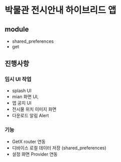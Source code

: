 # 박물관 전시안내 하이브리드 앱

## module
- shared_preferences 
- get

## 진행사항

### 임시 UI 작업
- splash UI
- mian 화면 UI,
- 앱 공지 UI
- 전시물 위치 이미지 화면
- 다운로드 알림 Alert

### 기능
- GetX router 연동
- 디바이스 로컬 데이터 저장 (shared_preferences)
- 설정 화면 Provider 연동

